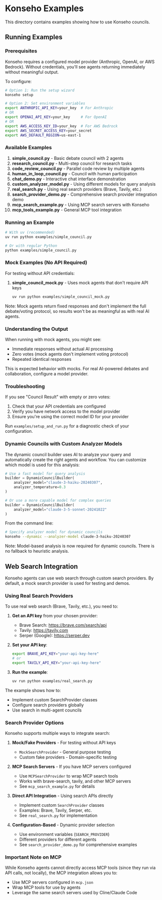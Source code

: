 # Konseho Examples

This directory contains examples showing how to use Konseho councils.

## Running Examples

### Prerequisites

Konseho requires a configured model provider (Anthropic, OpenAI, or AWS Bedrock). Without credentials, you'll see agents returning immediately without meaningful output.

To configure:
```bash
# Option 1: Run the setup wizard
konseho setup

# Option 2: Set environment variables
export ANTHROPIC_API_KEY=your_key  # For Anthropic
# OR
export OPENAI_API_KEY=your_key     # For OpenAI
# OR
export AWS_ACCESS_KEY_ID=your_key  # For AWS Bedrock
export AWS_SECRET_ACCESS_KEY=your_secret
export AWS_DEFAULT_REGION=us-east-1
```

### Available Examples

1. **simple_council.py** - Basic debate council with 2 agents
2. **research_council.py** - Multi-step council for research tasks
3. **code_review_council.py** - Parallel code review by multiple agents
4. **human_in_loop_council.py** - Council with human participation
5. **chat_demo.py** - Interactive chat interface demonstration
6. **custom_analyzer_model.py** - Using different models for query analysis
7. **real_search.py** - Using real search providers (Brave, Tavily, etc.)
8. **search_provider_demo.py** - Comprehensive search provider integration demo
9. **mcp_search_example.py** - Using MCP search servers with Konseho
10. **mcp_tools_example.py** - General MCP tool integration

### Running an Example

```bash
# With uv (recommended)
uv run python examples/simple_council.py

# Or with regular Python
python examples/simple_council.py
```

### Mock Examples (No API Required)

For testing without API credentials:

1. **simple_council_mock.py** - Uses mock agents that don't require API keys
   ```bash
   uv run python examples/simple_council_mock.py
   ```

Note: Mock agents return fixed responses and don't implement the full debate/voting protocol, so results won't be as meaningful as with real AI agents.

### Understanding the Output

When running with mock agents, you might see:
- Immediate responses without actual AI processing
- Zero votes (mock agents don't implement voting protocol)
- Repeated identical responses

This is expected behavior with mocks. For real AI-powered debates and collaboration, configure a model provider.

### Troubleshooting

If you see "Council Result" with empty or zero votes:
1. Check that your API credentials are configured
2. Verify you have network access to the model provider
3. Ensure you're using the correct model ID for your provider

Run `examples/setup_and_run.py` for a diagnostic check of your configuration.

### Dynamic Councils with Custom Analyzer Models

The dynamic council builder uses AI to analyze your query and automatically create the right agents and workflow. You can customize which model is used for this analysis:

```python
# Use a fast model for query analysis
builder = DynamicCouncilBuilder(
    analyzer_model="claude-3-haiku-20240307",
    analyzer_temperature=0.3
)

# Or use a more capable model for complex queries
builder = DynamicCouncilBuilder(
    analyzer_model="claude-3-5-sonnet-20241022"
)
```

From the command line:
```bash
# Specify analyzer model for dynamic councils
konseho --dynamic --analyzer-model claude-3-haiku-20240307
```

Note: Model-based analysis is now required for dynamic councils. There is no fallback to heuristic analysis.

## Web Search Integration

Konseho agents can use web search through custom search providers. By default, a mock search provider is used for testing and demos.

### Using Real Search Providers

To use real web search (Brave, Tavily, etc.), you need to:

1. **Get an API key** from your chosen provider:
   - Brave Search: https://brave.com/search/api
   - Tavily: https://tavily.com
   - Serper (Google): https://serper.dev

2. **Set your API key**:
   ```bash
   export BRAVE_API_KEY="your-api-key-here"
   # or
   export TAVILY_API_KEY="your-api-key-here"
   ```

3. **Run the example**:
   ```bash
   uv run python examples/real_search.py
   ```

The example shows how to:
- Implement custom SearchProvider classes
- Configure search providers globally
- Use search in multi-agent councils

### Search Provider Options

Konseho supports multiple ways to integrate search:

1. **Mock/Fake Providers** - For testing without API keys
   - `MockSearchProvider` - General purpose testing
   - Custom fake providers - Domain-specific testing

2. **MCP Search Servers** - If you have MCP servers configured
   - Use `MCPSearchProvider` to wrap MCP search tools
   - Works with brave-search, tavily, and other MCP servers
   - See `mcp_search_example.py` for details

3. **Direct API Integration** - Using search APIs directly
   - Implement custom `SearchProvider` classes
   - Examples: Brave, Tavily, Serper, etc.
   - See `real_search.py` for implementation

4. **Configuration-Based** - Dynamic provider selection
   - Use environment variables (`SEARCH_PROVIDER`)
   - Different providers for different agents
   - See `search_provider_demo.py` for comprehensive examples

### Important Note on MCP

While Konseho agents cannot directly access MCP tools (since they run via API calls, not locally), the MCP integration allows you to:
- Use MCP servers configured in `mcp.json`
- Wrap MCP tools for use by agents
- Leverage the same search servers used by Cline/Claude Code